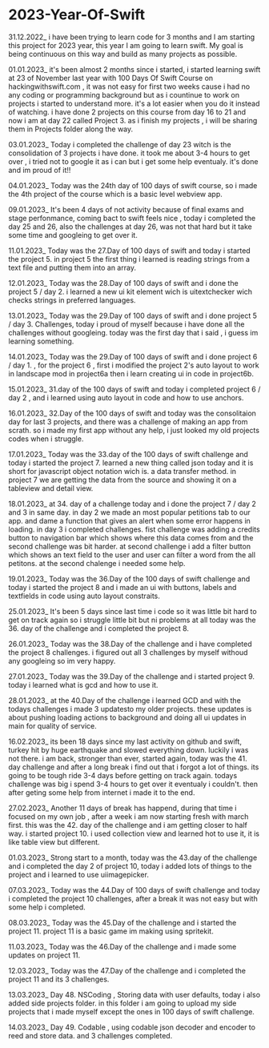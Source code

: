 # 2023-Year-Of-Swift
31.12.2022_
i have been trying to learn code for 3 months and I am starting this project for 2023 year, this year I am going to learn swift. My goal is being continuous on this way and build as many projects as possible.

01.01.2023_
it's been almost 2 months since i started, i started learning swift at 23 of November last year with 100 Days Of Swift Course on hackingwithswift.com , it was not easy for first two weeks cause i had no any coding or programming background but as i countinue to work on projects i started to understand more. it's a lot easier when you do it instead of watching. i have done 2 projects on this course from day 16 to 21 and now i am at day 22 called Project 3. as i finish my projects , i will be sharing them in Projects folder along the way.

03.01.2023_
Today i completed the challenge of day 23 witch is the consolidation of 3 projects i have done. it took me about 3-4 hours to get over , i tried not to google it as i can but i get some help eventualy. it's done and im proud of it!!

04.01.2023_
Today was the 24th day of 100 days of swift course, so i made the 4th project of the course which is a basic level webview app. 

09.01.2023_
It's been 4 days of not activity because of final exams and stage perfonmance, coming bact to swift feels nice , today i completed the day 25 and 26, also the challenges at day 26, was not that hard but it take some time and googleing to get over it.

11.01.2023_
Today was the 27.Day of 100 days of swift and today i started the project 5. in project 5 the first thing i learned is reading strings from a text file and putting them into an array.

12.01.2023_
Today was the 28.Day of 100 days of swift and i done the project 5 / day 2. i learned a new ui kit element wich is uitextchecker wich checks strings in preferred languages.

13.01.2023_
Today was the 29.Day of 100 days of swift and i done project 5 / day 3. Challenges, today i proud of myself because i have done all the challenges without googleing. today was the first day that i said , i guess im learning something.

14.01.2023_
Today was the 29.Day of 100 days of swift and i done project 6 / day 1. , for the project 6 , first i modified the project 2's auto layout to work in landscape mod in project6a then i learn creating ui in code in project6b.

15.01.2023_
31.day of the 100 days of swift and today i completed project 6 / day 2 , and i learned using auto layout in code and how to use anchors.

16.01.2023_
32.Day of the 100 days of swift and today was the consolitaion day for last 3 projects, and there was a challenge of making an app from scrath. so i made my first app without any help, i just looked my old projects codes when i struggle.  

17.01.2023_
Today was the 33.day of the 100 days of swift challenge and today i started the project 7. learned a new thing called json today and it is short for javascript object notation wich is. a data transfer method. in project 7 we are getting the data from the source and showing it on a tableview and detail view.

18.01.2023_
at 34. day of a challenge today and i done the project 7 / day 2 and 3 in same day. in day 2 we made an most popular petitions tab to our app. and dame a function that gives an alert when some error happens in loading. in day 3 i completed challenges. fist challenge was adding a credits button to navigation bar which shows where this data comes from and the second challenge was bit harder. at second challenge i add a filter button which shows an text field to the user and user can filter a word from the all petitons. at the second chalenge i needed some help. 

19.01.2023_
Today was the 36.Day of the 100 days of swift challenge and today i started the project 8 and i made an ui with buttons, labels and textfields in code using auto layout constraits.

25.01.2023_
It's been 5 days since last time i code so it was little bit hard to get on track again so i struggle little bit but ni problems at all today was the 36. day of the challenge and i completed the project 8.

26.01.2023_
Today was the 38.Day of the challenge and i have completed the project 8 challenges. i figured out all 3 challenges by myself withoud any googleing so im very happy.

27.01.2023_
Today was the 39.Day of the challenge and i started project 9. today i learned what is gcd and how to use it.

28.01.2023_
at the 40.Day of the challenge i learned GCD and with the todays challenges i made 3 updatesto my older projects. these updates is about pushing loading actions to background and doing all ui updates in main for quality of service.

16.02.2023_
its been 18 days since my last activity on github and swift, turkey hit by huge earthquake and slowed everything down. luckily i was not there. i am back, stronger than ever, started again, today was the 41. day challenge and after a long break i find out that i forgot a lot of things. its going to be tough ride 3-4 days before getting on track again. todays challenge was big i spend 3-4 hours to get over it eventualy i couldn't. then after geting some help from internet i made it to the end.

27.02.2023_ Another 11 days of break has happend, during that time i focused on my  own job , after a week i am now starting fresh with march first. this was the 42. day of the challenge and i am getting closer to half way. i started project 10. i used collection view and learned hot to use it, it is like table view but different.

01.03.2023_ Strong start to a month, today was the 43.day of the challenge and i completed the day 2 of project 10, today i added lots of things to the project and i learned to use uiimagepicker.

07.03.2023_ Today was the 44.Day of 100 days of swift challenge and today i completed the project 10 challenges, after a break it was not easy but with some help i completed. 

08.03.2023_ Today was the 45.Day of the challenge and i started the project 11. project 11 is a basic game im making using spritekit.

11.03.2023_ Today was the 46.Day of the challenge and i made some updates on project 11.

12.03.2023_ Today was the 47.Day of the challenge and i completed the project 11 and its 3 challenges.

13.03.2023_ Day 48. NSCoding , Storing data with user defaults, today i also added side projects folder. in this folder i am going to upload my side projects that i made myself except the ones in 100 days of swift challenge.

14.03.2023_ Day 49. Codable , using codable json decoder and encoder to reed and store data. and 3 challenges completed.

